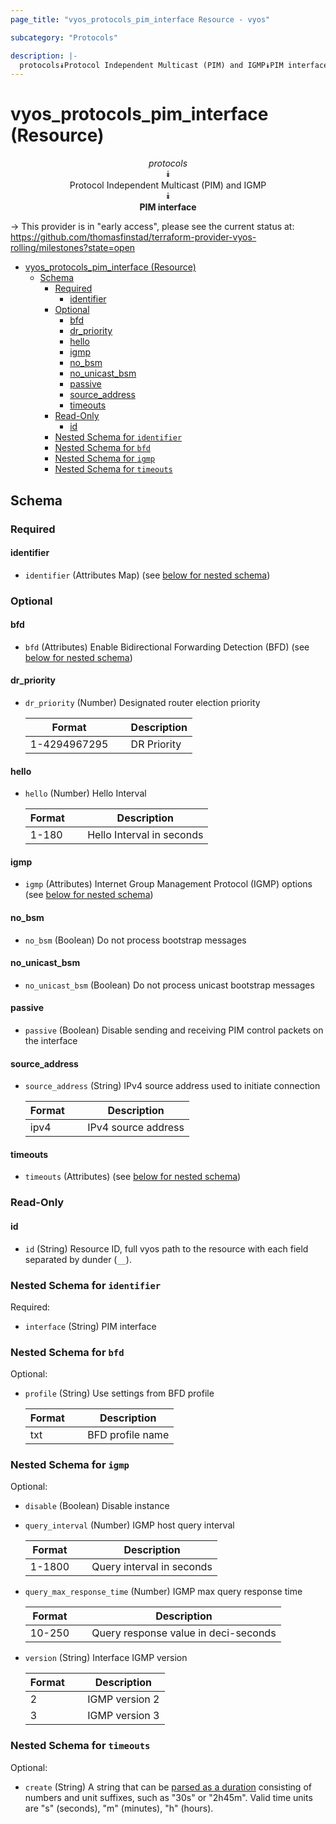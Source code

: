 ```yaml
---
page_title: "vyos_protocols_pim_interface Resource - vyos"

subcategory: "Protocols"

description: |-
  protocols⯯Protocol Independent Multicast (PIM) and IGMP⯯PIM interface
---
```


# vyos_protocols_pim_interface (Resource)
<center>

*protocols*  
⯯  
Protocol Independent Multicast (PIM) and IGMP  
⯯  
**PIM interface**


</center>

-> This provider is in "early access", please see the current status at: https://github.com/thomasfinstad/terraform-provider-vyos-rolling/milestones?state=open

<!--TOC-->

- [vyos_protocols_pim_interface (Resource)](#vyos_protocols_pim_interface-resource)
  - [Schema](#schema)
    - [Required](#required)
      - [identifier](#identifier)
    - [Optional](#optional)
      - [bfd](#bfd)
      - [dr_priority](#dr_priority)
      - [hello](#hello)
      - [igmp](#igmp)
      - [no_bsm](#no_bsm)
      - [no_unicast_bsm](#no_unicast_bsm)
      - [passive](#passive)
      - [source_address](#source_address)
      - [timeouts](#timeouts)
    - [Read-Only](#read-only)
      - [id](#id)
    - [Nested Schema for `identifier`](#nested-schema-for-identifier)
    - [Nested Schema for `bfd`](#nested-schema-for-bfd)
    - [Nested Schema for `igmp`](#nested-schema-for-igmp)
    - [Nested Schema for `timeouts`](#nested-schema-for-timeouts)

<!--TOC-->

<!-- schema generated by tfplugindocs -->
## Schema

### Required

#### identifier
- `identifier` (Attributes Map) (see [below for nested schema](#nestedatt--identifier))

### Optional

#### bfd
- `bfd` (Attributes) Enable Bidirectional Forwarding Detection (BFD) (see [below for nested schema](#nestedatt--bfd))
#### dr_priority
- `dr_priority` (Number) Designated router election priority

    |  Format        &emsp;|  Description  |
    |----------------|---------------|
    |  1-4294967295  &emsp;|  DR Priority  |
#### hello
- `hello` (Number) Hello Interval

    |  Format  &emsp;|  Description                |
    |----------|-----------------------------|
    |  1-180   &emsp;|  Hello Interval in seconds  |
#### igmp
- `igmp` (Attributes) Internet Group Management Protocol (IGMP) options (see [below for nested schema](#nestedatt--igmp))
#### no_bsm
- `no_bsm` (Boolean) Do not process bootstrap messages
#### no_unicast_bsm
- `no_unicast_bsm` (Boolean) Do not process unicast bootstrap messages
#### passive
- `passive` (Boolean) Disable sending and receiving PIM control packets on the interface
#### source_address
- `source_address` (String) IPv4 source address used to initiate connection

    |  Format  &emsp;|  Description          |
    |----------|-----------------------|
    |  ipv4    &emsp;|  IPv4 source address  |
#### timeouts
- `timeouts` (Attributes) (see [below for nested schema](#nestedatt--timeouts))

### Read-Only

#### id
- `id` (String) Resource ID, full vyos path to the resource with each field separated by dunder (`__`).

<a id="nestedatt--identifier"></a>
### Nested Schema for `identifier`

Required:

- `interface` (String) PIM interface


<a id="nestedatt--bfd"></a>
### Nested Schema for `bfd`

Optional:

- `profile` (String) Use settings from BFD profile

    |  Format  &emsp;|  Description       |
    |----------|--------------------|
    |  txt     &emsp;|  BFD profile name  |


<a id="nestedatt--igmp"></a>
### Nested Schema for `igmp`

Optional:

- `disable` (Boolean) Disable instance
- `query_interval` (Number) IGMP host query interval

    |  Format  &emsp;|  Description                |
    |----------|-----------------------------|
    |  1-1800  &emsp;|  Query interval in seconds  |
- `query_max_response_time` (Number) IGMP max query response time

    |  Format  &emsp;|  Description                           |
    |----------|----------------------------------------|
    |  10-250  &emsp;|  Query response value in deci-seconds  |
- `version` (String) Interface IGMP version

    |  Format  &emsp;|  Description     |
    |----------|------------------|
    |  2       &emsp;|  IGMP version 2  |
    |  3       &emsp;|  IGMP version 3  |


<a id="nestedatt--timeouts"></a>
### Nested Schema for `timeouts`

Optional:

- `create` (String) A string that can be [parsed as a duration](https://pkg.go.dev/time#ParseDuration) consisting of numbers and unit suffixes, such as &#34;30s&#34; or &#34;2h45m&#34;. Valid time units are &#34;s&#34; (seconds), &#34;m&#34; (minutes), &#34;h&#34; (hours).
